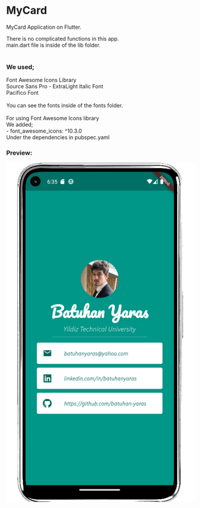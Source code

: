 # MyCard

MyCard Application on Flutter.

There is no complicated functions in this app.<br>
main.dart file is inside of the lib folder.<br><br>
### We used;<br>
Font Awesome Icons Library<br>
Source Sans Pro - ExtraLight Italic Font<br>
Pacifico Font<br><br>
You can see the fonts inside of the fonts folder.<br><br>
For using Font Awesome Icons library<br>
We added;<br>- font_awesome_icons: ^10.3.0<br>Under the dependencies in pubspec.yaml

### Preview:
![Application Interface](/images/MyCardInterface.png)

